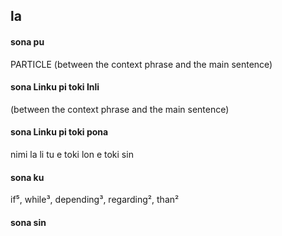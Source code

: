 ## la

#### sona pu

PARTICLE (between the context phrase and the main sentence)

#### sona Linku pi toki Inli

(between the context phrase and the main sentence)

#### sona Linku pi toki pona

nimi la li tu e toki lon e toki sin

#### sona ku

if⁵, while³, depending³, regarding², than²

#### sona sin

